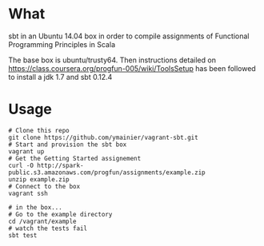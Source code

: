 # What
sbt in an Ubuntu 14.04 box in order to compile assignments of Functional Programming Principles in Scala

The base box is ubuntu/trusty64.
Then instructions detailed on https://class.coursera.org/progfun-005/wiki/ToolsSetup has been followed to install a jdk 1.7 and sbt 0.12.4

# Usage
    # Clone this repo
    git clone https://github.com/ymainier/vagrant-sbt.git
    # Start and provision the sbt box
    vagrant up
    # Get the Getting Started assignement
    curl -O http://spark-public.s3.amazonaws.com/progfun/assignments/example.zip
    unzip example.zip
    # Connect to the box
    vagrant ssh

    # in the box... 
    # Go to the example directory
    cd /vagrant/example
    # watch the tests fail
    sbt test
